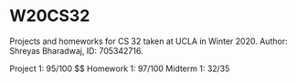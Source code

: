 # W20CS32

Projects and homeworks for CS 32 taken at UCLA in Winter 2020. Author: Shreyas Bharadwaj, ID: 705342716.

Project 1: 95/100 $$
Homework 1: 97/100
Midterm 1: 32/35
